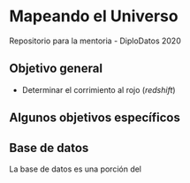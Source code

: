 # Mapeando el Universo

Repositorio para la mentoria - DiploDatos 2020

## Objetivo general

- Determinar el corrimiento al rojo (*redshift*)

## Algunos objetivos específicos

## Base de datos

La base de datos es una porción del 
